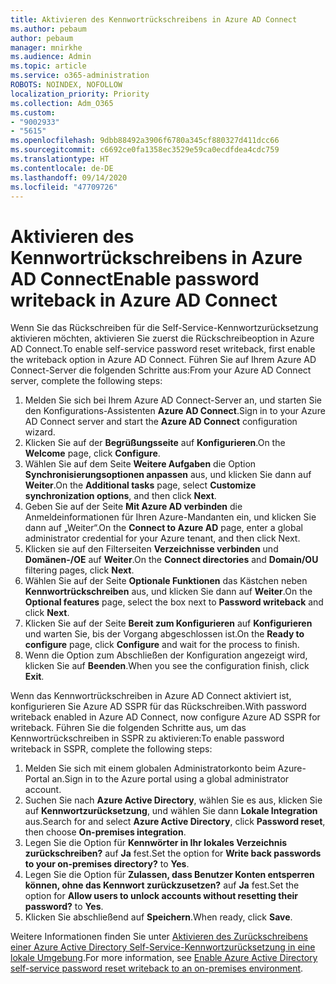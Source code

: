 ```yaml
---
title: Aktivieren des Kennwortrückschreibens in Azure AD Connect
ms.author: pebaum
author: pebaum
manager: mnirkhe
ms.audience: Admin
ms.topic: article
ms.service: o365-administration
ROBOTS: NOINDEX, NOFOLLOW
localization_priority: Priority
ms.collection: Adm_O365
ms.custom:
- "9002933"
- "5615"
ms.openlocfilehash: 9dbb88492a3906f6780a345cf880327d411dcc66
ms.sourcegitcommit: c6692ce0fa1358ec3529e59ca0ecdfdea4cdc759
ms.translationtype: HT
ms.contentlocale: de-DE
ms.lasthandoff: 09/14/2020
ms.locfileid: "47709726"
---
```

# <a name="enable-password-writeback-in-azure-ad-connect"></a><span data-ttu-id="d7c7a-102">Aktivieren des Kennwortrückschreibens in Azure AD Connect</span><span class="sxs-lookup"><span data-stu-id="d7c7a-102">Enable password writeback in Azure AD Connect</span></span>

<span data-ttu-id="d7c7a-103">Wenn Sie das Rückschreiben für die Self-Service-Kennwortzurücksetzung aktivieren möchten, aktivieren Sie zuerst die Rückschreibeoption in Azure AD Connect.</span><span class="sxs-lookup"><span data-stu-id="d7c7a-103">To enable self-service password reset writeback, first enable the writeback option in Azure AD Connect.</span></span> <span data-ttu-id="d7c7a-104">Führen Sie auf Ihrem Azure AD Connect-Server die folgenden Schritte aus:</span><span class="sxs-lookup"><span data-stu-id="d7c7a-104">From your Azure AD Connect server, complete the following steps:</span></span>

1. <span data-ttu-id="d7c7a-105">Melden Sie sich bei Ihrem Azure AD Connect-Server an, und starten Sie den Konfigurations-Assistenten **Azure AD Connect**.</span><span class="sxs-lookup"><span data-stu-id="d7c7a-105">Sign in to your Azure AD Connect server and start the **Azure AD Connect** configuration wizard.</span></span>
2. <span data-ttu-id="d7c7a-106">Klicken Sie auf der **Begrüßungsseite** auf **Konfigurieren**.</span><span class="sxs-lookup"><span data-stu-id="d7c7a-106">On the **Welcome** page, click **Configure**.</span></span>
3. <span data-ttu-id="d7c7a-107">Wählen Sie auf dem Seite **Weitere Aufgaben** die Option **Synchronisierungsoptionen anpassen** aus, und klicken Sie dann auf **Weiter**.</span><span class="sxs-lookup"><span data-stu-id="d7c7a-107">On the **Additional tasks** page, select **Customize synchronization options**, and then click **Next**.</span></span>
4. <span data-ttu-id="d7c7a-108">Geben Sie auf der Seite **Mit Azure AD verbinden** die Anmeldeinformationen für Ihren Azure-Mandanten ein, und klicken Sie dann auf „Weiter“.</span><span class="sxs-lookup"><span data-stu-id="d7c7a-108">On the **Connect to Azure AD** page, enter a global administrator credential for your Azure tenant, and then click Next.</span></span>
5. <span data-ttu-id="d7c7a-109">Klicken sie auf den Filterseiten **Verzeichnisse verbinden** und **Domänen-/OE** auf **Weiter**.</span><span class="sxs-lookup"><span data-stu-id="d7c7a-109">On the **Connect directories** and **Domain/OU** filtering pages, click **Next**.</span></span>
6. <span data-ttu-id="d7c7a-110">Wählen Sie auf der Seite **Optionale Funktionen** das Kästchen neben **Kennwortrückschreiben** aus, und klicken Sie dann auf **Weiter**.</span><span class="sxs-lookup"><span data-stu-id="d7c7a-110">On the **Optional features** page, select the box next to **Password writeback** and click **Next**.</span></span>
7. <span data-ttu-id="d7c7a-111">Klicken Sie auf der Seite **Bereit zum Konfigurieren** auf **Konfigurieren** und warten Sie, bis der Vorgang abgeschlossen ist.</span><span class="sxs-lookup"><span data-stu-id="d7c7a-111">On the **Ready to configure** page, click **Configure** and wait for the process to finish.</span></span>
8. <span data-ttu-id="d7c7a-112">Wenn die Option zum Abschließen der Konfiguration angezeigt wird, klicken Sie auf **Beenden**.</span><span class="sxs-lookup"><span data-stu-id="d7c7a-112">When you see the configuration finish, click **Exit**.</span></span>

<span data-ttu-id="d7c7a-113">Wenn das Kennwortrückschreiben in Azure AD Connect aktiviert ist, konfigurieren Sie Azure AD SSPR für das Rückschreiben.</span><span class="sxs-lookup"><span data-stu-id="d7c7a-113">With password writeback enabled in Azure AD Connect, now configure Azure AD SSPR for writeback.</span></span>  <span data-ttu-id="d7c7a-114">Führen Sie die folgenden Schritte aus, um das Kennwortrückschreiben in SSPR zu aktivieren:</span><span class="sxs-lookup"><span data-stu-id="d7c7a-114">To enable password writeback in SSPR, complete the following steps:</span></span>

1. <span data-ttu-id="d7c7a-115">Melden Sie sich mit einem globalen Administratorkonto beim Azure-Portal an.</span><span class="sxs-lookup"><span data-stu-id="d7c7a-115">Sign in to the Azure portal using a global administrator account.</span></span>
2. <span data-ttu-id="d7c7a-116">Suchen Sie nach **Azure Active Directory**, wählen Sie es aus, klicken Sie auf **Kennwortzurücksetzung**, und wählen Sie dann **Lokale Integration** aus.</span><span class="sxs-lookup"><span data-stu-id="d7c7a-116">Search for and select **Azure Active Directory**, click **Password reset**, then choose **On-premises integration**.</span></span>
3. <span data-ttu-id="d7c7a-117">Legen Sie die Option für **Kennwörter in Ihr lokales Verzeichnis zurückschreiben?** auf **Ja** fest.</span><span class="sxs-lookup"><span data-stu-id="d7c7a-117">Set the option for **Write back passwords to your on-premises directory?** to **Yes**.</span></span>
4. <span data-ttu-id="d7c7a-118">Legen Sie die Option für **Zulassen, dass Benutzer Konten entsperren können, ohne das Kennwort zurückzusetzen?** auf **Ja** fest.</span><span class="sxs-lookup"><span data-stu-id="d7c7a-118">Set the option for **Allow users to unlock accounts without resetting their password?** to **Yes**.</span></span>
5. <span data-ttu-id="d7c7a-119">Klicken Sie abschließend auf **Speichern**.</span><span class="sxs-lookup"><span data-stu-id="d7c7a-119">When ready, click **Save**.</span></span>

<span data-ttu-id="d7c7a-120">Weitere Informationen finden Sie unter [Aktivieren des Zurückschreibens einer Azure Active Directory Self-Service-Kennwortzurücksetzung in eine lokale Umgebung](https://docs.microsoft.com/azure/active-directory/authentication/tutorial-enable-sspr-writeback).</span><span class="sxs-lookup"><span data-stu-id="d7c7a-120">For more information, see [Enable Azure Active Directory self-service password reset writeback to an on-premises environment](https://docs.microsoft.com/azure/active-directory/authentication/tutorial-enable-sspr-writeback).</span></span>
